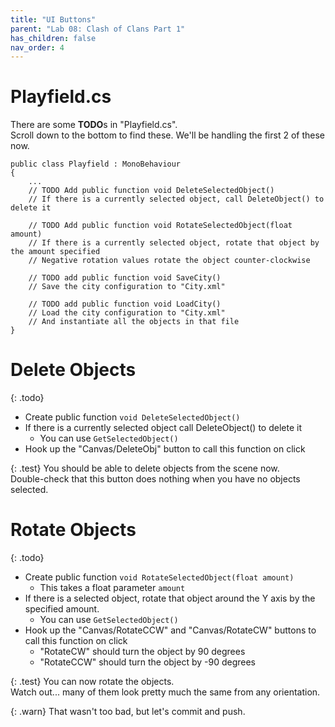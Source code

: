 ```yaml
---
title: "UI Buttons"
parent: "Lab 08: Clash of Clans Part 1"
has_children: false
nav_order: 4
---
```


# Playfield.cs
There are some **TODO**s in "Playfield.cs".\
Scroll down to the bottom to find these. We'll be handling the first 2 of these now.
```
public class Playfield : MonoBehaviour
{
	...
	// TODO Add public function void DeleteSelectedObject()
    // If there is a currently selected object, call DeleteObject() to delete it

    // TODO Add public function void RotateSelectedObject(float amount)
    // If there is a currently selected object, rotate that object by the amount specified
    // Negative rotation values rotate the object counter-clockwise

    // TODO add public function void SaveCity()
    // Save the city configuration to "City.xml"

    // TODO add public function void LoadCity()
    // Load the city configuration to "City.xml"
    // And instantiate all the objects in that file
}
```

# Delete Objects

{: .todo}
* Create public function `void DeleteSelectedObject()`
* If there is a currently selected object call DeleteObject() to delete it
    * You can use `GetSelectedObject()`
* Hook up the "Canvas/DeleteObj" button to call this function on click

{: .test}
You should be able to delete objects from the scene now.\
Double-check that this button does nothing when you have no objects selected.

# Rotate Objects

{: .todo}
* Create public function `void RotateSelectedObject(float amount)`
    * This takes a float parameter `amount`
* If there is a selected object, rotate that object around the Y axis by the specified amount.
    * You can use `GetSelectedObject()`
* Hook up the "Canvas/RotateCCW" and "Canvas/RotateCW" buttons to call this function on click
    * "RotateCW" should turn the object by 90 degrees
    * "RotateCCW" should turn the object by -90 degrees

{: .test}
You can now rotate the objects.\
Watch out... many of them look pretty much the same from any orientation.

{: .warn}
That wasn't too bad, but let's commit and push.